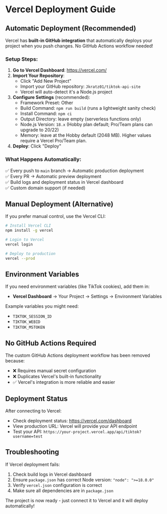 # Vercel Deployment Guide

## Automatic Deployment (Recommended)

Vercel has **built-in GitHub integration** that automatically deploys your project when you push changes. No GitHub Actions workflow needed!

### Setup Steps:

1. **Go to Vercel Dashboard**: https://vercel.com/
2. **Import Your Repository**:
   - Click "Add New Project"
   - Import your GitHub repository: `Jkratz01/tiktok-api-site`
   - Vercel will auto-detect it's a Node.js project
3. **Configure Settings** (recommended):
   - Framework Preset: Other
   - Build Command: `npm run build` (runs a lightweight sanity check)
   - Install Command: `npm ci`
   - Output Directory: leave empty (serverless functions only)
   - Node.js Version: `18.x` (Hobby plan default; Pro/Team plans can upgrade to 20/22)
   - Memory: leave at the Hobby default (2048 MB). Higher values require a Vercel Pro/Team plan.
4. **Deploy**: Click "Deploy"

### What Happens Automatically:

✅ Every push to `main` branch → Automatic production deployment  
✅ Every PR → Automatic preview deployment  
✅ Build logs and deployment status in Vercel dashboard  
✅ Custom domain support (if needed)  

## Manual Deployment (Alternative)

If you prefer manual control, use the Vercel CLI:

```bash
# Install Vercel CLI
npm install -g vercel

# Login to Vercel
vercel login

# Deploy to production
vercel --prod
```

## Environment Variables

If you need environment variables (like TikTok cookies), add them in:
- **Vercel Dashboard** → Your Project → Settings → Environment Variables

Example variables you might need:
- `TIKTOK_SESSION_ID`
- `TIKTOK_WEBID`
- `TIKTOK_MSTOKEN`

## No GitHub Actions Required

The custom GitHub Actions deployment workflow has been removed because:
- ❌ Requires manual secret configuration
- ❌ Duplicates Vercel's built-in functionality
- ✅ Vercel's integration is more reliable and easier

## Deployment Status

After connecting to Vercel:
- Check deployment status: https://vercel.com/dashboard
- View production URL: Vercel will provide your API endpoint
- Test your API: `https://your-project.vercel.app/api/tiktok?username=test`

## Troubleshooting

If Vercel deployment fails:
1. Check build logs in Vercel dashboard
2. Ensure `package.json` has correct Node version: `"node": ">=18.0.0"`
3. Verify `vercel.json` configuration is correct
4. Make sure all dependencies are in `package.json`

The project is now ready - just connect it to Vercel and it will deploy automatically!

